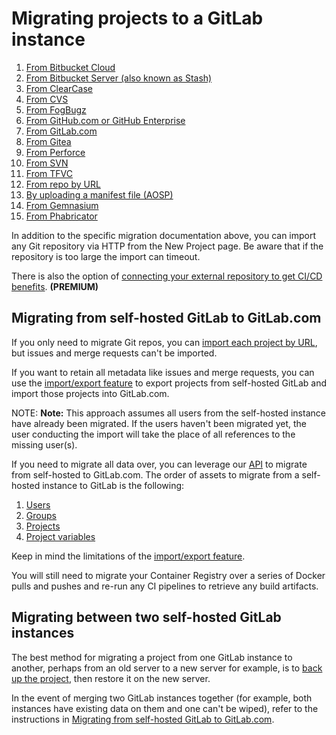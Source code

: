 # Migrating projects to a GitLab instance

1. [From Bitbucket Cloud](bitbucket.md)
1. [From Bitbucket Server (also known as Stash)](bitbucket_server.md)
1. [From ClearCase](clearcase.md)
1. [From CVS](cvs.md)
1. [From FogBugz](fogbugz.md)
1. [From GitHub.com or GitHub Enterprise](github.md)
1. [From GitLab.com](gitlab_com.md)
1. [From Gitea](gitea.md)
1. [From Perforce](perforce.md)
1. [From SVN](svn.md)
1. [From TFVC](tfvc.md)
1. [From repo by URL](repo_by_url.md)
1. [By uploading a manifest file (AOSP)](manifest.md)
1. [From Gemnasium](gemnasium.md)
1. [From Phabricator](phabricator.md)

In addition to the specific migration documentation above, you can import any
Git repository via HTTP from the New Project page. Be aware that if the
repository is too large the import can timeout.

There is also the option of [connecting your external repository to get CI/CD benefits](../../../ci/ci_cd_for_external_repos/index.md). **(PREMIUM)**

## Migrating from self-hosted GitLab to GitLab.com

If you only need to migrate Git repos, you can [import each project by URL](repo_by_url.md), but issues and merge requests can't be imported.

If you want to retain all metadata like issues and merge requests, you can use
the [import/export feature](../settings/import_export.md) to export projects from self-hosted GitLab and import those projects into GitLab.com.

NOTE: **Note:**
This approach assumes all users from the self-hosted instance have already been migrated.
If the users haven't been migrated yet, the user conducting the import
will take the place of all references to the missing user(s).

If you need to migrate all data over, you can leverage our [API](../../../api/README.md) to migrate from self-hosted to GitLab.com.
The order of assets to migrate from a self-hosted instance to GitLab is the following:

1. [Users](../../../api/users.md)
1. [Groups](../../../api/groups.md)
1. [Projects](../../../api/projects.md)
1. [Project variables](../../../api/project_level_variables.md)

Keep in mind the limitations of the [import/export feature](../settings/import_export.md#exported-contents).

You will still need to migrate your Container Registry over a series of
Docker pulls and pushes and re-run any CI pipelines to retrieve any build artifacts.

## Migrating between two self-hosted GitLab instances

The best method for migrating a project from one GitLab instance to another,
perhaps from an old server to a new server for example, is to
[back up the project](../../../raketasks/backup_restore.md),
then restore it on the new server.

In the event of merging two GitLab instances together (for example, both instances have existing data on them and one can't be wiped),
refer to the instructions in [Migrating from self-hosted GitLab to GitLab.com](#migrating-from-self-hosted-gitlab-to-gitlabcom).
